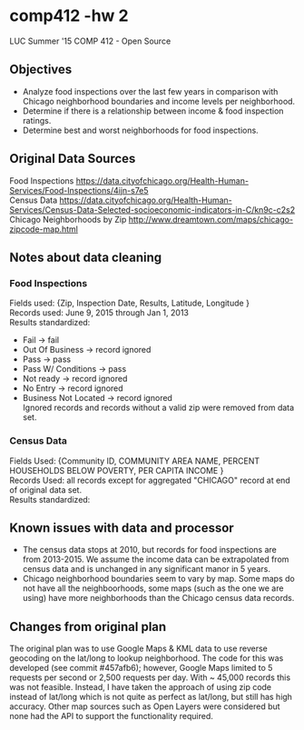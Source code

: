 # comp412 -hw 2
LUC Summer '15 COMP 412 - Open Source


## Objectives
* Analyze food inspections over the last few years in comparison with Chicago neighborhood boundaries and income levels per neighborhood.  
* Determine if there is a relationship between income & food inspection ratings.  
* Determine best and worst neighborhoods for food inspections.  


## Original Data Sources
Food Inspections <https://data.cityofchicago.org/Health-Human-Services/Food-Inspections/4ijn-s7e5>  
Census Data <https://data.cityofchicago.org/Health-Human-Services/Census-Data-Selected-socioeconomic-indicators-in-C/kn9c-c2s2> 
Chicago Neighborhoods by Zip <http://www.dreamtown.com/maps/chicago-zipcode-map.html>   


## Notes about data cleaning
### Food Inspections
Fields used: {Zip, Inspection Date, Results, Latitude, Longitude }  
Records used: June 9, 2015 through Jan 1, 2013  
Results standardized:  
* Fail -> fail
* Out Of Business -> record ignored
* Pass -> pass
* Pass W/ Conditions -> pass
* Not ready -> record ignored
* No Entry -> record ignored
* Business Not Located -> record ignored  
Ignored records and records without a valid zip were removed from data set.

### Census Data
Fields Used: {Community ID, COMMUNITY AREA NAME, PERCENT HOUSEHOLDS BELOW POVERTY, PER CAPITA INCOME }  
Records Used: all records except for aggregated "CHICAGO" record at end of original data set.  
Results standardized:


## Known issues with data and processor
* The census data stops at 2010, but records for food inspections are from 2013-2015. We assume the income data can be extrapolated from census data and is unchanged in any significant manor in 5 years.   
* Chicago neighborhood boundaries seem to vary by map. Some maps do not have all the neighboorhoods, some maps (such as the one we are using) have more neighborhoods than the Chicago census data records.


## Changes from original plan
The original plan was to use Google Maps & KML data to use reverse geocoding on the lat/long to lookup neighborhood. The code for this was developed (see commit #457afb6); however, Google Maps limited to 5 requests per second or 2,500 requests per day. With ~ 45,000 records this was not feasible. Instead, I have taken the approach of using zip code instead of lat/long which is not quite as perfect as lat/long, but still has high accuracy. Other map sources such as Open Layers were considered but none had the API to support the functionality required.